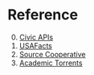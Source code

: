 # Reference

0. [Civic APIs](https://apisyouwonthate.com/newsletter/civic-apis/)
0. [USAFacts](https://usafacts.org/)
0. [Source Cooperative](https://beta.source.coop/)
0. [Academic Torrents](https://academictorrents.com/)


